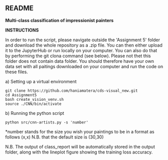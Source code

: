 ## README ##

__Multi-class classification of impressionist painters__


__INSTRUCTIONS__

In order to run the script, please navigate outside the 'Assignment 5' folder and download the whole repository as a .zip file. You can then either upload it to the JupyterHub or run locally on your computer. You can also do that by performing the git clona command (see below). 
Please not thet this folder does not contain data folder. You should therefore have your own data set with all paitings downloaded on your computer and run the code on these files. 


a) Setting up a virtual environment 
```
git clone https://github.com/haniamatera/cds-visual_new.git
cd Assignment5 
bash create_vision_venv.sh
source ./CNN/bin/activate 
```

b) Running the python script 
```
python src/cnn-artists.py -s 'number' 
```

*number stands for the size you wish your paintings to be in a format as follows (x,x) N.B. that the default size is (30,30)

N.B. The output of class_report will be automatically stored in the output folder, along with the lineplot figure showing the training loss accuracy.


